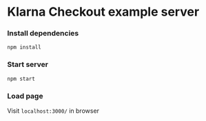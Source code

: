 # Klarna Checkout example server #

### Install dependencies ###

`npm install`

### Start server ###

`npm start`

### Load page ###
Visit `localhost:3000/` in browser


